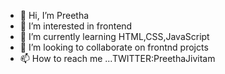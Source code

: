 - 👋 Hi, I’m Preetha
- 👀 I’m interested in frontend
- 🌱 I’m currently learning HTML,CSS,JavaScript
- 💞️ I’m looking to collaborate on frontnd projcts
- 📫 How to reach me ...TWITTER:PreethaJivitam

